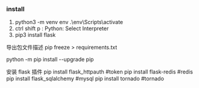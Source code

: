 ###  install
1. python3 -m venv env
   .\env\Scripts\activate
2. ctrl shift  p : Python: Select Interpreter 
3. pip3 install flask

导出包文件描述
pip freeze > requirements.txt


python -m pip install --upgrade pip

安装 flask 插件
pip install flask_httpauth    #token
pip install flask-redis       #redis
pip install flask_sqlalchemy  #mysql
pip install tornado           #tornado